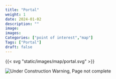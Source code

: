 ```yaml
---
title: "Portal"
weight: 1
date: 2024-01-02
description: ""
image: 
images: 
Categories: ["point of interest","map"]
Tags: ["Portal"]
draft: false
--- 
```



<!-- ![LOC PIC]() -->

{{< svg "static/images/map/portal.svg" >}}

![Under Construction Warning, Page not complete](/images/under_construction.png)

<!-- <hr style="background-color: #28b44c" size=8>

### CaseBook Items

- [URL](/)

<hr style="background-color: #28b44c" size=8>

### Quests

- [URL](/) -->